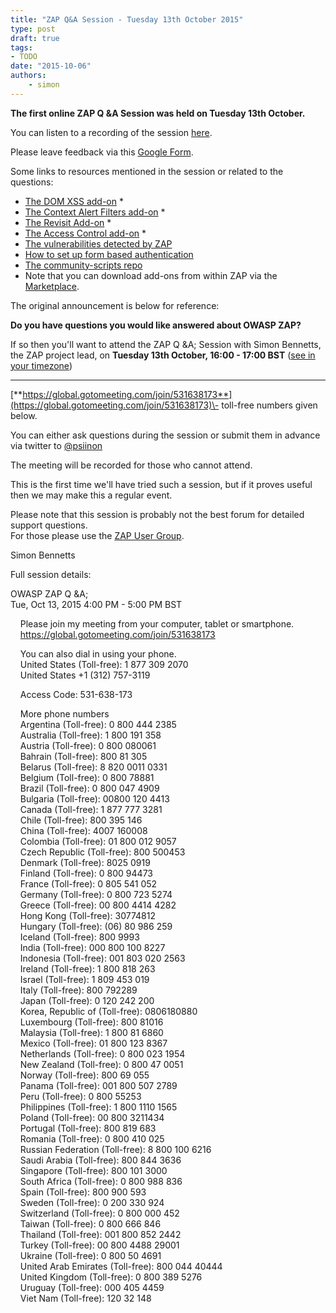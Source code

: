 ```yaml
---
title: "ZAP Q&A Session - Tuesday 13th October 2015"
type: post
draft: true
tags:
- TODO
date: "2015-10-06"
authors:
    - simon
---
```

**The first online ZAP Q &A Session was held on Tuesday 13th October.**  
  
You can listen to a recording of the session [here](https://soundcloud.com/simon-bennetts/2015-10-13-owasp-zap-qa).  
  
Please leave feedback via this [Google Form](https://docs.google.com/forms/d/1KxMTz18IZCr1BVcqA40zXf8ZH5S3-rbFrffjXVLANR4/viewform).  
  
Some links to resources mentioned in the session or related to the questions:  

* [The DOM XSS add-on](/docs/desktop/addons/dom-xss-active-scan-rule/) * 
* [The Context Alert Filters add-on](/docs/desktop/addons/alert-filters/) * 
* [The Revisit Add-on](/docs/desktop/addons/revisit/) * 
* [The Access Control add-on](/docs/desktop/addons/access-control-testing/) * 
* [The vulnerabilities detected by ZAP](/faq/what-does-zap-test-for/)
* [How to set up form based authentication](/faq/how-can-zap-automatically-authenticate-via-forms/)
* [The community-scripts repo](https://github.com/zaproxy/community-scripts)
* Note that you can download add-ons from within ZAP via the [Marketplace](/addons/).  
  
The original announcement is below for reference:  
  
**Do you have questions you would like answered about OWASP ZAP?**  
  
If so then you'll want to attend the ZAP Q &A; Session with Simon Bennetts, the ZAP project lead, on **Tuesday 13th October, 16:00 - 17:00 BST**
([see in your timezone](http://www.timeanddate.com/worldclock/fixedtime.html?msg=OWASP+ZAP+Q%26A&iso=20151013T16&p1=136&ah=1))  
****  
[**https://global.gotomeeting.com/join/531638173**](https://global.gotomeeting.com/join/531638173)\- toll-free numbers given below.  
  
You can either ask questions during the session or submit them in advance via twitter to [@psiinon](https://twitter.com/psiinon)  
  
The meeting will be recorded for those who cannot attend.  
  
This is the first time we'll have tried such a session, but if it proves useful then we may make this a regular event.  
  
Please note that this session is probably not the best forum for detailed support questions.  
For those please use the [ZAP User Group](http://groups.google.com/group/zaproxy-users).  
  
Simon Bennetts  
  
Full session details:  
  
OWASP ZAP Q &A;  
Tue, Oct 13, 2015 4:00 PM - 5:00 PM BST  
  
    Please join my meeting from your computer, tablet or smartphone.  
    <https://global.gotomeeting.com/join/531638173>  
  
    You can also dial in using your phone.  
    United States (Toll-free): 1 877 309 2070  
    United States +1 (312) 757-3119  
  
    Access Code: 531-638-173  
  
    More phone numbers  
    Argentina (Toll-free): 0 800 444 2385  
    Australia (Toll-free): 1 800 191 358  
    Austria (Toll-free): 0 800 080061  
    Bahrain (Toll-free): 800 81 305  
    Belarus (Toll-free): 8 820 0011 0331  
    Belgium (Toll-free): 0 800 78881  
    Brazil (Toll-free): 0 800 047 4909  
    Bulgaria (Toll-free): 00800 120 4413  
    Canada (Toll-free): 1 877 777 3281  
    Chile (Toll-free): 800 395 146  
    China (Toll-free): 4007 160008  
    Colombia (Toll-free): 01 800 012 9057  
    Czech Republic (Toll-free): 800 500453  
    Denmark (Toll-free): 8025 0919  
    Finland (Toll-free): 0 800 94473  
    France (Toll-free): 0 805 541 052  
    Germany (Toll-free): 0 800 723 5274  
    Greece (Toll-free): 00 800 4414 4282  
    Hong Kong (Toll-free): 30774812  
    Hungary (Toll-free): (06) 80 986 259  
    Iceland (Toll-free): 800 9993  
    India (Toll-free): 000 800 100 8227  
    Indonesia (Toll-free): 001 803 020 2563  
    Ireland (Toll-free): 1 800 818 263  
    Israel (Toll-free): 1 809 453 019  
    Italy (Toll-free): 800 792289  
    Japan (Toll-free): 0 120 242 200  
    Korea, Republic of (Toll-free): 0806180880  
    Luxembourg (Toll-free): 800 81016  
    Malaysia (Toll-free): 1 800 81 6860  
    Mexico (Toll-free): 01 800 123 8367  
    Netherlands (Toll-free): 0 800 023 1954  
    New Zealand (Toll-free): 0 800 47 0051  
    Norway (Toll-free): 800 69 055  
    Panama (Toll-free): 001 800 507 2789  
    Peru (Toll-free): 0 800 55253  
    Philippines (Toll-free): 1 800 1110 1565  
    Poland (Toll-free): 00 800 3211434  
    Portugal (Toll-free): 800 819 683  
    Romania (Toll-free): 0 800 410 025  
    Russian Federation (Toll-free): 8 800 100 6216  
    Saudi Arabia (Toll-free): 800 844 3636  
    Singapore (Toll-free): 800 101 3000  
    South Africa (Toll-free): 0 800 988 836  
    Spain (Toll-free): 800 900 593  
    Sweden (Toll-free): 0 200 330 924  
    Switzerland (Toll-free): 0 800 000 452  
    Taiwan (Toll-free): 0 800 666 846  
    Thailand (Toll-free): 001 800 852 2442  
    Turkey (Toll-free): 00 800 4488 29001  
    Ukraine (Toll-free): 0 800 50 4691  
    United Arab Emirates (Toll-free): 800 044 40444  
    United Kingdom (Toll-free): 0 800 389 5276  
    Uruguay (Toll-free): 000 405 4459  
    Viet Nam (Toll-free): 120 32 148  
  

